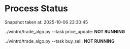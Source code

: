 # Process Status

Snapshot taken at: 2025-10-06 23:30:45

../wintrd/trade_algo.py --task price_update: **NOT RUNNING**

../wintrd/trade_algo.py --task buy_sell: **NOT RUNNING**

